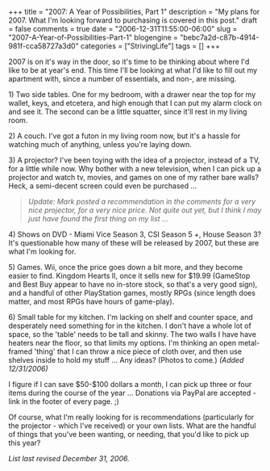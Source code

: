 +++
title = "2007: A Year of Possibilities, Part 1"
description = "My plans for 2007.  What I'm looking forward to purchasing is covered in this post."
draft = false
comments = true
date = "2006-12-31T11:55:00-06:00"
slug = "2007-A-Year-of-Possibilities-Part-1"
blogengine = "bebc7a2d-c87b-4914-981f-cca58727a3d0"
categories = ["StrivingLife"]
tags = []
+++

<p>
2007 is on it&#39;s way in the door, so it&#39;s time to be thinking about where I&#39;d like to be at year&#39;s end. This time I&#39;ll be looking at what I&#39;d like to fill out my apartment with, since a number of essentials, and non-, are missing.<!--more--><!--adsense-->
</p>
<p>
1) Two side tables.  One for my bedroom, with a drawer near the top for my wallet, keys, and etcetera, and high enough that I can put my alarm clock on and see it.  The second can be a little squatter, since it&#39;ll rest in my living room.
</p>
<p>
2) A couch.  I&#39;ve got a futon in my living room now, but it&#39;s a hassle for watching much of anything, unless you&#39;re laying down.
</p>
<p>
3) A projector?  I&#39;ve been toying with the idea of a projector, instead of a TV, for a little while now.  Why bother with a new television, when I can pick up a projector and watch tv, movies, and games on one of my rather bare walls?  Heck, a semi-decent screen could even be purchased ...
</p>
<blockquote>
	<em>Update: Mark posted a recommendation in the comments for a very nice projector, for a very nice price.  Not quite out yet, but I think I may just have found the first thing on my list ...</em>
</blockquote>
<p>
4) Shows on DVD - Miami Vice Season 3, CSI Season 5 +, House Season 3?  It&#39;s questionable how many of these will be released by 2007, but these are what I&#39;m looking for.
</p>
<p>
5) Games.  Wii, once the price goes down a bit more, and they become easier to find.  Kingdom Hearts II, once it sells new for $19.99 (GameStop and Best Buy appear to have no in-store stock, so that&#39;s a very good sign), and a handful of other PlayStation games, mostly RPGs (since length does matter, and most RPGs have hours of game-play).
</p>
<p>
6) Small table for my kitchen.  I&#39;m lacking on shelf and counter space, and desperately need something for in the kitchen.  I don&#39;t have a whole lot of space, so the &#39;table&#39; needs to be tall and skinny.  The two walls I have have heaters near the floor, so that limits my options.  I&#39;m thinking an open metal-framed &#39;thing&#39; that I can throw a nice piece of cloth over, and then use shelves inside to hold my stuff ...  Any ideas?  (Photos to come.) <em>(Added 12/31/2006)</em>
</p>
<p>
I figure if I can save $50-$100 dollars a month, I can pick up three or four items during the course of the year ...  Donations via PayPal are accepted - link in the footer of every page. ;)
</p>
<p>
Of course, what I&#39;m really looking for is recommendations (particularly for the projector - which I&#39;ve received) or your own lists.  What are the handful of things that you&#39;ve been wanting, or needing, that you&#39;d like to pick up this year?
</p>
<p>
<em>List last revised December 31, 2006.</em>
</p>

